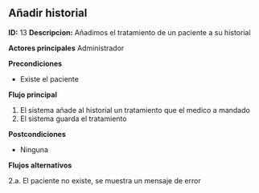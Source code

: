 ## Añadir historial
**ID:** 13 **Descripcion:** Añadimos el tratamiento de un paciente a su historial

**Actores principales** Administrador

**Precondiciones**
  * Existe el paciente

**Flujo principal**
  1. El sistema añade al historial un tratamiento que el medico a mandado
  2. El sistema guarda el tratamiento
  
**Postcondiciones**
  * Ninguna

**Flujos alternativos**

2.a. El paciente no existe, se muestra un mensaje de error
